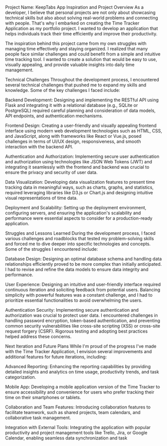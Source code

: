 Project Name: KeepTabs App
Inspiration and Project Overview
As a developer, I believe that personal projects are not only about showcasing technical skills but also about solving real-world problems and connecting with people. That's why I embarked on creating the Time Tracker Application as my portfolio project. I wanted to develop an application that helps individuals track their time efficiently and improve their productivity.

The inspiration behind this project came from my own struggles with managing time effectively and staying organized. I realized that many people face similar challenges and could benefit from a simple and intuitive time tracking tool. I wanted to create a solution that would be easy to use, visually appealing, and provide valuable insights into daily time management.

Technical Challenges
Throughout the development process, I encountered several technical challenges that pushed me to expand my skills and knowledge. Some of the key challenges I faced include:

Backend Development: Designing and implementing the RESTful API using Flask and integrating it with a relational database (e.g., SQLite or PostgreSQL) required careful planning and consideration of data models, API endpoints, and authentication mechanisms.

Frontend Design: Creating a user-friendly and visually appealing frontend interface using modern web development technologies such as HTML, CSS, and JavaScript, along with frameworks like React or Vue.js, posed challenges in terms of UI/UX design, responsiveness, and smooth interaction with the backend API.

Authentication and Authorization: Implementing secure user authentication and authorization using technologies like JSON Web Tokens (JWT) and integrating it seamlessly with the frontend and backend was crucial to ensure the privacy and security of user data.

Data Visualization: Developing data visualization features to present time tracking data in meaningful ways, such as charts, graphs, and statistics, required leveraging libraries like D3.js or Chart.js and designing intuitive visual representations of time data.

Deployment and Scalability: Setting up the deployment environment, configuring servers, and ensuring the application's scalability and performance were essential aspects to consider for a production-ready application.

Struggles and Lessons Learned
During the development process, I faced various challenges and roadblocks that tested my problem-solving skills and forced me to dive deeper into specific technologies and concepts. Some of the struggles I encountered include:

Database Design: Designing an optimal database schema and handling data relationships efficiently proved to be more complex than initially anticipated. I had to revise and refine the data models to ensure data integrity and performance.

User Experience: Designing an intuitive and user-friendly interface required continuous iteration and soliciting feedback from potential users. Balancing simplicity with powerful features was a constant challenge, and I had to prioritize essential functionalities to avoid overwhelming the users.

Authentication Security: Implementing secure authentication and authorization was crucial to protect user data. I encountered challenges in handling password encryption, token-based authentication, and preventing common security vulnerabilities like cross-site scripting (XSS) or cross-site request forgery (CSRF). Rigorous testing and adopting best practices helped address these concerns.

Next Iteration and Future Plans
While I'm proud of the progress I've made with the Time Tracker Application, I envision several improvements and additional features for future iterations, including:

Advanced Reporting: Enhancing the reporting capabilities by providing detailed insights and analytics on time usage, productivity trends, and task categorization.

Mobile App: Developing a mobile application version of the Time Tracker to ensure accessibility and convenience for users who prefer tracking their time on their smartphones or tablets.

Collaboration and Team Features: Introducing collaboration features to facilitate teamwork, such as shared projects, team calendars, and collaborative task management.

Integration with External Tools: Integrating the application with popular productivity and project management tools like Trello, Jira, or Google Calendar, enabling seamless data synchronization and task
